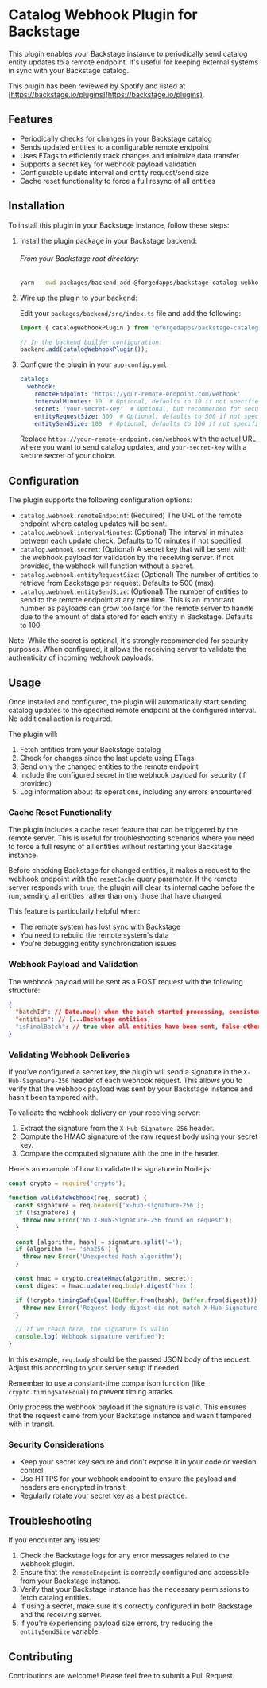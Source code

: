# Catalog Webhook Plugin for Backstage

This plugin enables your Backstage instance to periodically send catalog entity updates to a remote endpoint. It's useful for keeping external systems in sync with your Backstage catalog.

This plugin has been reviewed by Spotify and listed at [https://backstage.io/plugins](https://backstage.io/plugins).

## Features

- Periodically checks for changes in your Backstage catalog
- Sends updated entities to a configurable remote endpoint
- Uses ETags to efficiently track changes and minimize data transfer
- Supports a secret key for webhook payload validation
- Configurable update interval and entity request/send size
- Cache reset functionality to force a full resync of all entities
## Installation

To install this plugin in your Backstage instance, follow these steps:

1. Install the plugin package in your Backstage backend:

   ###### From your Backstage root directory:
   ```bash   
   yarn --cwd packages/backend add @forgedapps/backstage-catalog-webhook-plugin
   ```

2. Wire up the plugin to your backend:

   Edit your `packages/backend/src/index.ts` file and add the following:

   ```typescript
   import { catalogWebhookPlugin } from '@forgedapps/backstage-catalog-webhook-plugin';

   // In the backend builder configuration:
   backend.add(catalogWebhookPlugin());
   ```

3. Configure the plugin in your `app-config.yaml`:

   ```yaml
   catalog:
     webhook:
       remoteEndpoint: 'https://your-remote-endpoint.com/webhook'
       intervalMinutes: 10  # Optional, defaults to 10 if not specified
       secret: 'your-secret-key'  # Optional, but recommended for security
       entityRequestSize: 500  # Optional, defaults to 500 if not specified
       entitySendSize: 100  # Optional, defaults to 100 if not specified
   ```

   Replace `https://your-remote-endpoint.com/webhook` with the actual URL where you want to send catalog updates, and `your-secret-key` with a secure secret of your choice.

## Configuration

The plugin supports the following configuration options:

- `catalog.webhook.remoteEndpoint`: (Required) The URL of the remote endpoint where catalog updates will be sent.
- `catalog.webhook.intervalMinutes`: (Optional) The interval in minutes between each update check. Defaults to 10 minutes if not specified.
- `catalog.webhook.secret`: (Optional) A secret key that will be sent with the webhook payload for validation by the receiving server. If not provided, the webhook will function without a secret.
- `catalog.webhook.entityRequestSize`: (Optional) The number of entities to retrieve from Backstage per request. Defaults to 500 (max).
- `catalog.webhook.entitySendSize`: (Optional) The number of entities to send to the remote endpoint at any one time. This is an important number as payloads can grow too large for the remote server to handle due to the amount of data stored for each entity in Backstage. Defaults to 100.

Note: While the secret is optional, it's strongly recommended for security purposes. When configured, it allows the receiving server to validate the authenticity of incoming webhook payloads.

## Usage

Once installed and configured, the plugin will automatically start sending catalog updates to the specified remote endpoint at the configured interval. No additional action is required.

The plugin will:

1. Fetch entities from your Backstage catalog
2. Check for changes since the last update using ETags
3. Send only the changed entities to the remote endpoint
4. Include the configured secret in the webhook payload for security (if provided)
5. Log information about its operations, including any errors encountered

### Cache Reset Functionality

The plugin includes a cache reset feature that can be triggered by the remote server. This is useful for troubleshooting scenarios where you need to force a full resync of all entities without restarting your Backstage instance.

Before checking Backstage for changed entities, it makes a request to the webhook endpoint with the `resetCache` query parameter. If the remote server responds with `true`, the plugin will clear its internal cache before the run, sending all entities rather than only those that have changed.

This feature is particularly helpful when:
- The remote system has lost sync with Backstage
- You need to rebuild the remote system's data
- You're debugging entity synchronization issues

### Webhook Payload and Validation

The webhook payload will be sent as a POST request with the following structure:

```json
{
  "batchId": // Date.now() when the batch started processing, consistent until isFinalBatch is true,
  "entities": // [...Backstage entities]
  "isFinalBatch": // true when all entities have been sent, false otherwise
}
```

### Validating Webhook Deliveries

If you've configured a secret key, the plugin will send a signature in the `X-Hub-Signature-256` header of each webhook request. This allows you to verify that the webhook payload was sent by your Backstage instance and hasn't been tampered with.

To validate the webhook delivery on your receiving server:

1. Extract the signature from the `X-Hub-Signature-256` header.
2. Compute the HMAC signature of the raw request body using your secret key.
3. Compare the computed signature with the one in the header.

Here's an example of how to validate the signature in Node.js:

```javascript
const crypto = require('crypto');

function validateWebhook(req, secret) {
  const signature = req.headers['x-hub-signature-256'];
  if (!signature) {
    throw new Error('No X-Hub-Signature-256 found on request');
  }

  const [algorithm, hash] = signature.split('=');
  if (algorithm !== 'sha256') {
    throw new Error('Unexpected hash algorithm');
  }

  const hmac = crypto.createHmac(algorithm, secret);
  const digest = hmac.update(req.body).digest('hex');

  if (!crypto.timingSafeEqual(Buffer.from(hash), Buffer.from(digest))) {
    throw new Error('Request body digest did not match X-Hub-Signature-256');
  }

  // If we reach here, the signature is valid
  console.log('Webhook signature verified');
}
```

In this example, `req.body` should be the parsed JSON body of the request. Adjust this according to your server setup if needed.

Remember to use a constant-time comparison function (like `crypto.timingSafeEqual`) to prevent timing attacks.

Only process the webhook payload if the signature is valid. This ensures that the request came from your Backstage instance and wasn't tampered with in transit.

### Security Considerations

- Keep your secret key secure and don't expose it in your code or version control.
- Use HTTPS for your webhook endpoint to ensure the payload and headers are encrypted in transit.
- Regularly rotate your secret key as a best practice.

## Troubleshooting

If you encounter any issues:

1. Check the Backstage logs for any error messages related to the webhook plugin.
2. Ensure that the `remoteEndpoint` is correctly configured and accessible from your Backstage instance.
3. Verify that your Backstage instance has the necessary permissions to fetch catalog entities.
4. If using a secret, make sure it's correctly configured in both Backstage and the receiving server.
5. If you're experiencing payload size errors, try reducing the `entitySendSize` variable.

## Contributing

Contributions are welcome! Please feel free to submit a Pull Request.
